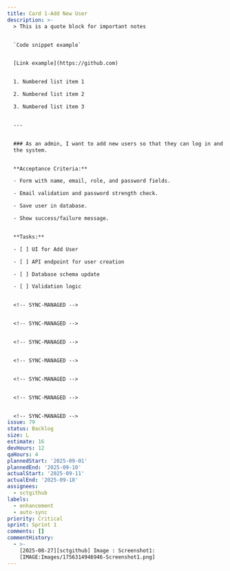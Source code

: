 ```yaml
---
title: Card 1-Add New User
description: >-
  > This is a quote block for important notes


  `Code snippet example`


  [Link example](https://github.com)


  1. Numbered list item 1

  2. Numbered list item 2

  3. Numbered list item 3


  ---


  ### As an admin, I want to add new users so that they can log in and access
  the system.


  **Acceptance Criteria:**    

  - Form with name, email, role, and password fields.

  - Email validation and password strength check.

  - Save user in database.

  - Show success/failure message.


  **Tasks:**   

  - [ ] UI for Add User

  - [ ] API endpoint for user creation

  - [ ] Database schema update

  - [ ] Validation logic


  <!-- SYNC-MANAGED -->


  <!-- SYNC-MANAGED -->


  <!-- SYNC-MANAGED -->


  <!-- SYNC-MANAGED -->


  <!-- SYNC-MANAGED -->


  <!-- SYNC-MANAGED -->


  <!-- SYNC-MANAGED -->
issue: 79
status: Backlog
size: L
estimate: 16
devHours: 12
qaHours: 4
plannedStart: '2025-09-01'
plannedEnd: '2025-09-10'
actualStart: '2025-09-11'
actualEnd: '2025-09-18'
assignees:
  - sctgithub
labels:
  - enhancement
  - auto-sync
priority: Critical
sprint: Sprint 1
comments: []
commentHistory:
  - >-
    [2025-08-27][sctgithub] Image : Screenshot1:
    [IMAGE:Images/1756314946946-Screenshot1.png]
---
```


